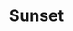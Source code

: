 ---
image_path: https://prdwebappstorage.blob.core.windows.net/kansaspattons/images/2009-10-18-gallery/photo00742.jpg
title: Sunset
---
